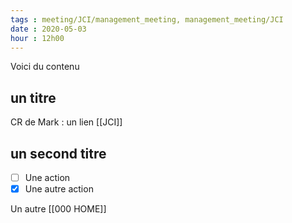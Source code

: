 ```yaml
---
tags : meeting/JCI/management_meeting, management_meeting/JCI
date : 2020-05-03
hour : 12h00
---
```


Voici du contenu 

## un titre

CR de Mark : un lien [[JCI]]

## un second titre
- [ ] Une action
- [x] Une autre action 

Un autre [[000 HOME]]
